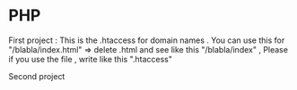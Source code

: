 # PHP
First project :
This is the .htaccess for domain names . You can use this for "/blabla/index.html" => delete .html and see like this "/blabla/index" , Please if you use the file , write like this ".htaccess" 

Second project
